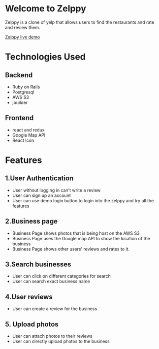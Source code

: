 # Welcome to Zelppy

Zelppy is a clone of yelp that allows users to find the restaurants and rate and review them.

[Zelppy live demo](https://zelppy.herokuapp.com/#/)

# Technologies Used

## Backend
* Ruby on Rails
* Postgresql
* AWS S3
* jbuilder

## Frontend
* react and redux
* Google Map API
* React Icon


# Features
## 1.User Authentication
* User without logging in can't write a review
* User can sign up an account
* User can use demo login button to login into the zelppy and try all the features
## 2.Business page
* Business Page shows photos that is being host on the AWS S3
* Business Page uses the Google map API to show the location of the business
* Business Page shows other users' reviews and rates to it.
## 3.Search businesses
* User can click on different categories for search
* User can search exact business name
## 4.User reviews
* User can create a review for the business
## 5. Upload photos
* User can attach photos to their reviews
* User can directly upload photos to the business
